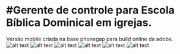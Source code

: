 #Gerente de controle para Escola Bíblica Dominical em igrejas.
================================================================

Versão mobile criada na base phonegap para build online da adobe. 
![alt text](http://i.imgur.com/GPC3k7X.png "Screen 1")
![alt text](http://i.imgur.com/EHYrR0j.png "Screen 2")
![alt text](http://i.imgur.com/zchLoBZ.png "Screen 3")
![alt text](http://i.imgur.com/MYnkXpR.png "Screen 4")
![alt text](http://i.imgur.com/CRXMD6L.png "Screen 5")
![alt text](http://i.imgur.com/hpFPqlD.png "Screen 6")

